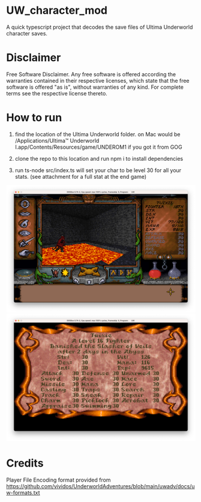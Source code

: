 # UW_character_mod
A quick typescript project that decodes the save files of Ultima Underworld character saves.
# Disclaimer
Free Software Disclaimer. Any free software is offered according the warranties contained in their respective licenses, which state that the free software is offered "as is", without warranties of any kind. For complete terms see the respective license thereto.

# How to run
1. find the location of the Ultima Underworld folder. on Mac would be /Applications/Ultima™  Underworld I.app/Contents/Resources/game/UNDEROM1 if you got it from GOG

2. clone the repo to this location and run npm i to install dependencies
3. run ts-node src/index.ts will set your char to be level 30 for all your stats. (see attachment for a full stat at the end game)

![Character Stats](character.png)
![End Game Stats](endgame.png)


# Credits
Player File Encoding format provided from 
https://github.com/vividos/UnderworldAdventures/blob/main/uwadv/docs/uw-formats.txt